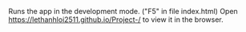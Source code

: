 Runs the app in the development mode. ("F5" in file index.html)
Open https://lethanhloi2511.github.io/Project-/ to view it in the browser.
